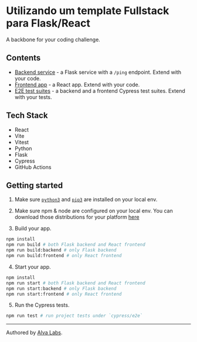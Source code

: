 # Utilizando um template Fullstack para Flask/React

A backbone for your coding challenge.

## Contents

- [Backend service](app-flask) - a Flask service with a `/ping` endpoint. Extend with your code.
- [Frontend app](app-react) - a React app. Extend with your code.
- [E2E test suites](cypress/e2e) - a backend and a frontend Cypress test suites. Extend with your tests.

## Tech Stack

- React
- Vite
- Vitest
- Python
- Flask
- Cypress
- GitHub Actions

## Getting started

1. Make sure [`python3`](https://www.python.org/downloads/) and [`pip3`](https://pip.pypa.io/en/stable/installing/) are installed on your local env.

2. Make sure npm & node are configured on your local env. You can download those distributions for your platform [here](https://nodejs.org/en/download/)

3. Build your app.

```bash
npm install
npm run build # both Flask backend and React frontend
npm run build:backend # only Flask backend
npm run build:frontend # only React frontend
```

4. Start your app.

```bash
npm install
npm run start # both Flask backend and React frontend
npm run start:backend # only Flask backend
npm run start:frontend # only React frontend
```

5. Run the Cypress tests.

```bash
npm run test # run project tests under `cypress/e2e`
```

---

Authored by [Alva Labs](https://www.alvalabs.io/).
